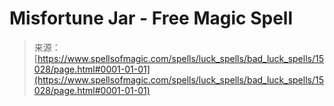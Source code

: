 <!--yml

category: 未分类

date: 2024-06-12 18:54:14

-->

# Misfortune Jar - Free Magic Spell

> 来源：[https://www.spellsofmagic.com/spells/luck_spells/bad_luck_spells/15028/page.html#0001-01-01](https://www.spellsofmagic.com/spells/luck_spells/bad_luck_spells/15028/page.html#0001-01-01)

